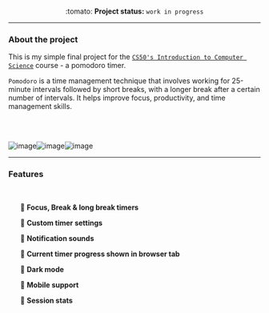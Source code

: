 <br>
<p align="center">:tomato: <b>Project status:</b> <code>work in progress</code>  </p>

---

<h3> About the project</h3>
This is my simple final project for the <a href="google.com"><code>CS50's Introduction to Computer Science</code></a> course - a pomodoro timer.

<code>Pomodoro</code> is a time management technique that involves working for 25-minute intervals followed by short breaks, with a longer break after a certain number of intervals. It helps improve focus, productivity, and time management skills.

<br>
<br>

![image](https://img.shields.io/badge/JavaScript-323330?style=for-the-badge&logo=javascript&logoColor=F7DF1E)![image](https://img.shields.io/badge/HTML5-E34F26?style=for-the-badge&logo=html5&logoColor=white)![image](https://img.shields.io/badge/CSS3-1572B6?style=for-the-badge&logo=css3&logoColor=white)




----

<h3> Features </h3>
<br>

  &nbsp;&nbsp;&nbsp;&nbsp;&nbsp;&nbsp;:tomato: <b>Focus, Break & long break timers</b>
  
  &nbsp;&nbsp;&nbsp;&nbsp;&nbsp;&nbsp;:tomato: <b>Custom timer settings</b>
  
  &nbsp;&nbsp;&nbsp;&nbsp;&nbsp;&nbsp;:tomato: <b>Notification sounds</b>
  
  &nbsp;&nbsp;&nbsp;&nbsp;&nbsp;&nbsp;:tomato: <b>Current timer progress shown in browser tab</b>
  
  &nbsp;&nbsp;&nbsp;&nbsp;&nbsp;&nbsp;:tomato: <b>Dark mode</b>
  
  &nbsp;&nbsp;&nbsp;&nbsp;&nbsp;&nbsp;:tomato: <b>Mobile support</b>
  
  &nbsp;&nbsp;&nbsp;&nbsp;&nbsp;&nbsp;:tomato: <b>Session stats</b>
  
  <br>
  
 
  

